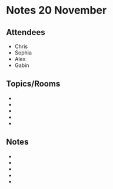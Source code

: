 # Notes 20 November

## Attendees

* Chris
* Sophia
* Alex
* Gabin

## Topics/Rooms

* 
* 
* 
* 
* 

 
## Notes

* 
* 
* 
* 
* 